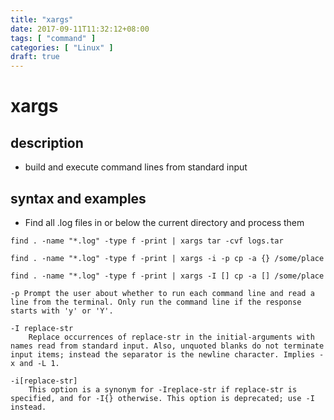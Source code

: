 ```yaml
---
title: "xargs"
date: 2017-09-11T11:32:12+08:00
tags: [ "command" ]
categories: [ "Linux" ]
draft: true
---
```


# xargs

## description
- build and execute command lines from standard input

## syntax and examples
- Find all .log files in or below the current directory and process them

```
find . -name "*.log" -type f -print | xargs tar -cvf logs.tar

find . -name "*.log" -type f -print | xargs -i -p cp -a {} /some/place

find . -name "*.log" -type f -print | xargs -I [] cp -a [] /some/place

-p Prompt the user about whether to run each command line and read a line from the terminal. Only run the command line if the response starts with 'y' or 'Y'.

-I replace-str
    Replace occurrences of replace-str in the initial-arguments with names read from standard input. Also, unquoted blanks do not terminate input items; instead the separator is the newline character. Implies -x and -L 1.

-i[replace-str]
    This option is a synonym for -Ireplace-str if replace-str is specified, and for -I{} otherwise. This option is deprecated; use -I instead.
```
